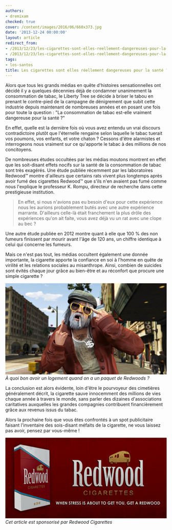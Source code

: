 ```yaml
---
authors:
- dremixam
checked: true
cover: /content/images/2016/06/660x373.jpg
date: '2013-12-24 00:00:00'
layout: article
redirect_from:
- /2013/12/23/les-cigarettes-sont-elles-reellement-dangereuses-pour-la-sante
- /2013/12/23/les-cigarettes-sont-elles-reellement-dangereuses-pour-la-sante/
tags:
- los-santos
title: Les cigarettes sont elles réellement dangereuses pour la santé ?
---
```



Alors que tous les grands médias en quête d'histoires sensationnelles ont décidé il y a quelques décennies déjà de condamner unanimement la consommation de tabac, le Liberty Tree se décide à briser le tabou en prenant le contre-pied de la campagne de dénigrement que subit cette industrie depuis maintenant de nombreuses années et en posant une fois pour toute la question : "La consommation de tabac est-elle vraiment dangereuse pour la santé ?"

En effet, quelle est la dernière fois où vous avez entendu un vrai discours contradictoire plutôt que l'éternelle rengaine selon laquelle le tabac tuerait vos poumons, vos enfants, et votre chaton ? Cessons d'être alarmistes et interrogeons nous vraiment sur ce qu'apporte le tabac à des millions de nos concitoyens.

De nombreuses études occultées par les médias moutons montrent en effet que les soit-disant effets nocifs sur la santé de la consommation de tabac sont très exagérés. Une étude publiée récemment par les laboratoires Redwood™ montre d'ailleurs que certains rats vivent plus longtemps après avoir fumé des cigarettes Redwood™ que s'ils n'en avaient pas fumé comme nous l'explique le professeur K. Rompu, directeur de recherche dans cette prestigieuse institution.

> En effet, si nous n'avions pas eu besoin d'eux pour cette expérience nous les aurions probablement butés avec une autre expérience marrante. D'ailleurs celle-là était franchement la plus drôle des expériences qu'on ait faite, vous avez déjà vu un rat avec une clope au bec ?

Une autre étude publiée en 2012 montre quant à elle que 100 % des non fumeurs finissent par mourir avant l'âge de 120 ans, un chiffre identique à celui qui concerne les fumeurs.

Mais ce n'est pas tout, les médias occultent également une donnée importante, la cigarette apporte la confiance en soi à l'homme en quête de virilité et les relations sociales au misanthrope. Ainsi, combien de suicides sont évités chaque jour grâce au bien-être et au réconfort que procure une simple cigarette ?

![](/content/images/2021/12/660x373--1-.jpeg)
_À quoi bon avoir un logement quand on a un paquet de Redwoods ?_

La conclusion est alors évidente, loin d'être le pourvoyeur des cimetières généralement décrit, la cigarette sauve innocemment des millions de vies chaque année à travers le monde, sans parler des dizaines d'associations caritatives auxquelles les grandes compagnies contribuent financièrement grâce aux revenus issus du tabac.

Alors la prochaine fois que vous êtes confrontés à un spot publicitaire faisant l'inventaire des sois-disant méfaits de la cigarette, ne vous laissez pas avoir, pensez par vous-même !

![](/content/images/2021/12/RedwoodCigarettes-GTAIV-Billboard-1.png)
_Cet article est sponsorisé par Redwood Cigarettes_